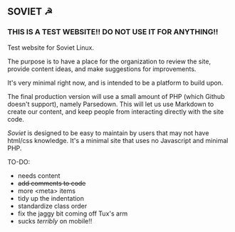 ## SOVIET &#9773;


### THIS IS A TEST WEBSITE!! DO NOT USE IT FOR ANYTHING!!

Test website for Soviet Linux.

The purpose is to have a place for the organization to review the site, provide content ideas, and make suggestions for improvements.

It's very minimal right now, and is intended to be a platform to build upon.

The final production version will use a small amount of PHP (which Github doesn't support), namely Parsedown. This will let us use Markdown to create our content, and keep people from interacting directly with the site code.

_Soviet_ is designed to be easy to maintain by users that may not have html/css knowledge. It's a minimal site that uses no Javascript and minimal PHP.

TO-DO:
+ needs content
+ ~~add comments to code~~
+ more \<meta\> items
+ tidy up the indentation
+ standardize class order
+ fix the jaggy bit coming off Tux's arm
+ sucks _terribly_ on mobile!!
